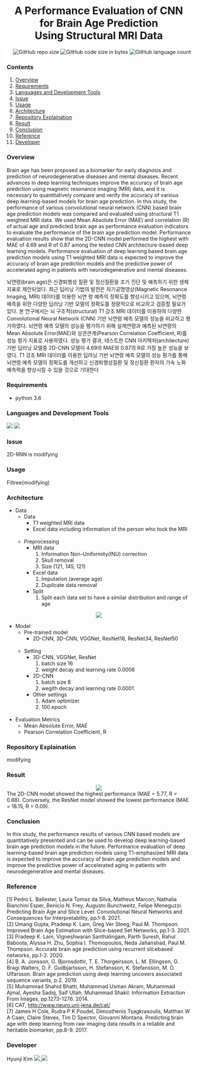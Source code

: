 # <div align=center> A Performance Evaluation of CNN for Brain Age Prediction <br/> Using Structural MRI Data </div>

<div align=right> <img alt="GitHub repo size" src="https://img.shields.io/github/repo-size/HJK02130/A-Performance-Evaluation-of-CNN-for-Brain-Age-Prediction-Using-Structural-MRI-Data?style=flat-square"> <img alt="GitHub code size in bytes" src="https://img.shields.io/github/languages/code-size/HJK02130/A-Performance-Evaluation-of-CNN-for-Brain-Age-Prediction-Using-Structural-MRI-Data?style=flat-square"> <img alt="GitHub language count" src="https://img.shields.io/github/languages/count/HJK02130/A-Performance-Evaluation-of-CNN-for-Brain-Age-Prediction-Using-Structural-MRI-Data?style=flat-square"> </div>

### Contents
1. [Overview](#overview)
2. [Requirements](#requirements)
3. [Languages and Development Tools](#languages-and-development-tools)
4. [Issue](#issue)
5. [Usage](#usage)
6. [Architecture](#architecture)
7. [Repository Explaination](#repository-explaination)
8. [Result](#result)
9. [Conclusion](#conclusion)
10. [Reference](#reference)
11. [Developer](#developer)

### Overview
Brain age has been proposed as a biomarker for early diagnosis and prediction of neurodegenerative diseases and mental diseases. Recent advances in deep learning techniques improve the accuracy of brain age prediction using magnetic resonance imaging (MRI) data, and it is necessary to quantitatively compare and verify the accuracy of various deep learning-based models for brain age prediction. In this study, the performance of various convolutional neural network (CNN) based brain age prediction models was compared and evaluated using structural T1 weighted MRI data. We used Mean Absolute Error (MAE) and correlation (R) of actual age and predicted brain age as performance evaluation indicators to evaluate the performance of the brain age prediction model. Performance evaluation results show that the 2D-CNN model performed the highest with MAE of 4.69 and R of 0.87 among the tested CNN architecture-based deep learning models. Performance evaluation of deep learning based brain age prediction models using T1 weighted MRI data is expected to improve the accuracy of brain age prediction models and the predictive power of accelerated aging in patients with neurodegenerative and mental diseases.

뇌연령(brain age)은 신경퇴행성 질환 및 정신질환을 조기 진단 및 예측하기 위한 생체지표로 제안되었다. 최근 딥러닝 기법의 발전은 자기공명영상(Magnetic Resonance Imaging, MRI) 데이터를 이용한 뇌연 령 예측의 정확도를 향상시키고 있으며, 뇌연령 예측을 위한 다양한 딥러닝 기반 모델의 정확도를 정량적으로 비교하고 검증할 필요가 있다. 본 연구에서는 뇌 구조적(structural) T1 강조 MRI 데이터를 이용하여 다양한 Convolutional Neural Network (CNN) 기반 뇌연령 예측 모델의 성능을 비교하고 평가하였다. 뇌연령 예측 모델의 성능을 평가하기 위해 실제연령과 예측된 뇌연령의 Mean Absolute Error(MAE)와 상관관계(Pearson Correlation Coefficient, R)를 성능 평가 지표로 사용하였다. 성능 평가 결과, 테스트한 CNN 아키텍처(architecture) 기반 딥러닝 모델중 2D-CNN 모델이 4.69의 MAE와 0.87의 R로 가장 높은 성능을 보였다. T1 강조 MRI 데이터를 이용한 딥러닝 기반 뇌연령 예측 모델의 성능 평가를 통해 뇌연령 예측 모델의 정확도를 개선하고 신경퇴행성질환 및 정신질환 환자의 가속 노화 예측력을 향상시킬 수 있을 것으로 기대한다

### Requirements
+ python 3.6

### Languages and Development Tools
<img src="https://img.shields.io/badge/Python-3766AB?style=flat-square&logo=Python&logoColor=white"/> <img src="https://img.shields.io/badge/Google Colab-F9AB00?style=flat-square&logo=GoogleColab&logoColor=white"/>

### Issue
2D-RNN is modifying

### Usage
Filtree(modifying)

### Architecture
+ Data
    + Data
        + T1 weighted MRI data
        + Excel data including information of the person who took the MRI
        <br/>
    + Preprocessing
        + MRI data
            1. Information Non-Uniformity(INU) correction
            2. Skull removal
            3. Size (121, 145, 121)
        + Excel data
            1. Imputation (average age)
            2. Duplicate data removal
        + Split
            1. Split each data set to have a similar distribution and range of age
            
**<div align=center> ![](https://lh3.googleusercontent.com/5XcKpqI6HX87bEzfQkRu3mhLDJ9SE1RYE-DAx2rE4xspQhZhss6jMVXiFzR9lApnThjuhVAElx3IxMvF_iQfRRGmDCd9WnXB-dIR_RQU5QZ1Bg2WVwsfgVhyFIJXgPz8y8l5nXlm) </div>** 

+ Model
    + Pre-trained model
        + 2D-CNN, 3D-CNN, VGGNet, ResNet18, ResNet34, ResNet50
        <br/>
    + Setting
        + 3D-CNN, VGGNet, ResNet
            1. batch size 16
            2. weight decay and learning rate 0.0006
        + 2D-CNN
            1. batch size 8
            2. wegith decay and learning rate 0.0001
        + Other settings
            1. Adam optimizer
            2. 100 epoch
        <br/><br/>
+ Evaluation Metrics
    + Mean Absolute Error, MAE
    + Pearson Correlation Coefficient, R

### Repository Explaination
modifying

### Result
**<div align=center> ![](https://lh5.googleusercontent.com/sTtAcOGKzeEOnNiNxr5YvS955DiRc5Px_UCa4Psi79b2HkJBR49OWdfVFFlC4xxwelr2uO8KA1asbTWLynDlMKgaJ4wWtTE0WjM4nbWvHSONbPyzu6b44sqPUzbwt0cimTEm-lJV) </div>**
The 2D-CNN model showed the highest performance (MAE = 5.77, R = 0.88). Conversely, the ResNet model showed the lowest performance (MAE = 18.15, R = 0.09).

### Conclusion
In this study, the performance results of various CNN based models are quantitatively presented and can be used to develop deep learning-based brain age prediction models in the future. Performance evaluation of deep learning-based brain age prediction models using T1-emphasized MRI data is expected to improve the accuracy of brain age prediction models and improve the predictive power of accelerated aging in patients with neurodegenerative and mental diseases.

### Reference
[1] Pedro L. Ballester, Laura Tomaz da Silva, Matheus Marcon, Nathalia Bianchini Esper, Benicio N. Frey, Augusto Bunchweitz, Felipe Meneguzzi. Predicting Brain Age and Slice Level: Convolutional Neural Networks and Consequences for Interpretability, pp.1-8. 2021.<br/>
[2] Umang Gupta, Pradeep K. Lam, Greg Ver Steeg, Paul M. Thompson. Improved Brain Age Estimation with Slice-based Set Networks, pp.1-3. 2021.<br/>
[3] Pradeep K. Lam, Vigneshwaran Santhalingam, Parth Suresh, Rahul Baboota, Alyssa H. Zhu, Sophia I. Thomopoulos, Neda Jahanshad, Paul M. Thompson. Accurate brain age prediction using recurrent slicebased networks, pp.1-2. 2020.<br/>
[4] B. A. Jonsson, G. Bjornsdottir, T. E. Thorgeirsson, L. M. Ellingsen, G. Bragi Walters, D. F. Gudbjartsson, H. Stefansson, K. Stefansson, M. O. Ulfarsson. Brain age prediction using deep learning uncovers associated sequence variants, p.2. 2019.<br/>
[5] Muhammad Shahid Bhatti, Muhammad Usman Akram, Muhammad Ajmal, Ayesha Sadiq, Saif Ullah, Muhammad Shakil. Information Extraction From Images, pp.1273-1276. 2014.<br/>
[6] CAT, http://www.neuro.uni-jena.de/cat/<br/>
[7] James H Cole, Rudra P K Poudel, Dimosthenis Tsagkrasoulis, Matthan W A Caan, Claire Steves, Tim D Spector, Giovanni Montana. Predicting brain age with deep learning from raw imaging data results in a reliable and heritable biomarker, pp.8-9. 2017.<br/>

### Developer
Hyunji Kim <a href="mailto:hjk02130@gmail.com"> <img src ="https://img.shields.io/badge/Gmail-EA4335.svg?&style=flat-squar&logo=Gmail&logoColor=white"/> </a> 
	<a href = "https://github.com/HJK02130"> <img src ="https://img.shields.io/badge/Github-181717.svg?&style=flat-squar&logo=Github&logoColor=white"/> </a>
